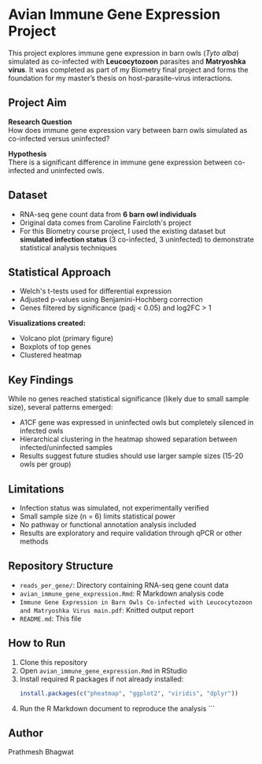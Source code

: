 # Avian Immune Gene Expression Project

This project explores immune gene expression in barn owls (*Tyto alba*) simulated as co-infected with **Leucocytozoon** parasites and **Matryoshka virus**. It was completed as part of my Biometry final project and forms the foundation for my master’s thesis on host-parasite-virus interactions.

## Project Aim
**Research Question**  
How does immune gene expression vary between barn owls simulated as co-infected versus uninfected?

**Hypothesis**  
There is a significant difference in immune gene expression between co-infected and uninfected owls.

## Dataset
 * RNA-seq gene count data from **6 barn owl individuals**
 * Original data comes from Caroline Faircloth's project
 * For this Biometry course project, I used the existing dataset but **simulated infection status** (3 co-infected, 3 uninfected) to demonstrate statistical analysis techniques

## Statistical Approach
 * Welch's t-tests used for differential expression
 * Adjusted p-values using Benjamini-Hochberg correction
 * Genes filtered by significance (padj < 0.05) and log2FC > 1

 **Visualizations created:**
 
  * Volcano plot (primary figure)
  * Boxplots of top genes
  * Clustered heatmap

## Key Findings
While no genes reached statistical significance (likely due to small sample size), several patterns emerged:
* A1CF gene was expressed in uninfected owls but completely silenced in infected owls
* Hierarchical clustering in the heatmap showed separation between infected/uninfected samples
* Results suggest future studies should use larger sample sizes (15-20 owls per group)

## Limitations

* Infection status was simulated, not experimentally verified
* Small sample size (n = 6) limits statistical power
* No pathway or functional annotation analysis included
* Results are exploratory and require validation through qPCR or other methods

## Repository Structure
* `reads_per_gene/`: Directory containing RNA-seq gene count data
* `avian_immune_gene_expression.Rmd`: R Markdown analysis code
* `Immune Gene Expression in Barn Owls Co-infected with Leucocytozoon and Matryoshka Virus main.pdf`: Knitted output report
* `README.md`: This file

## How to Run
1. Clone this repository
2. Open `avian_immune_gene_expression.Rmd` in RStudio
3. Install required R packages if not already installed:
   ```r
   install.packages(c("pheatmap", "ggplot2", "viridis", "dplyr"))
4. Run the R Markdown document to reproduce the analysis   ```

## Author
Prathmesh Bhagwat